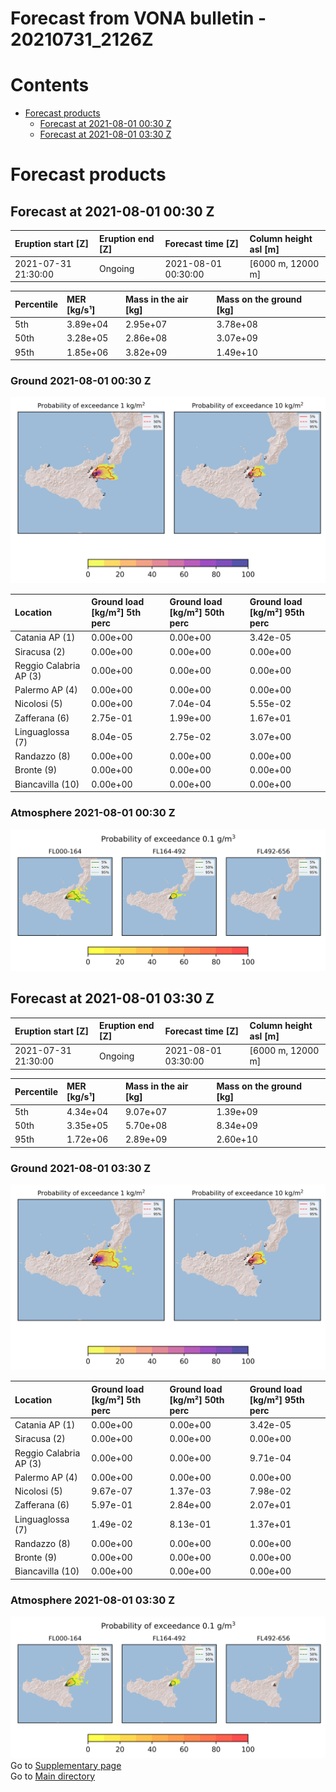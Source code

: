 
Forecast from VONA bulletin - 20210731_2126Z
============================================

Contents
========

* [Forecast products](#forecast-products)
	* [Forecast at 2021-08-01 00:30 Z](#forecast-at-2021-08-01-0030-z)
	* [Forecast at 2021-08-01 03:30 Z](#forecast-at-2021-08-01-0330-z)

# Forecast products

## Forecast at 2021-08-01 00:30 Z
  

|Eruption start [Z]|Eruption end [Z]|Forecast time [Z]|Column height asl [m]|
| :--- | :--- | :--- | :--- |
|2021-07-31 21:30:00|Ongoing|2021-08-01 00:30:00|[6000 m, 12000 m]|
  
  

|Percentile|MER [kg/s¹]|Mass in the air [kg]|Mass on the ground [kg]|
| :--- | :--- | :--- | :--- |
|5th|3.89e+04|2.95e+07|3.78e+08|
|50th|3.28e+05|2.86e+08|3.07e+09|
|95th|1.85e+06|3.82e+09|1.49e+10|
  

### Ground 2021-08-01 00:30 Z
  
![](./figures/probability_grd_2021_08_01_0030_scenario_1.png)  
  
  
  
  
  
  
  
  
  

|Location|Ground load [kg/m²] 5th perc|Ground load [kg/m²] 50th perc|Ground load [kg/m²] 95th perc|
| :--- | :--- | :--- | :--- |
|Catania AP (1)|0.00e+00|0.00e+00|3.42e-05|
|Siracusa (2)|0.00e+00|0.00e+00|0.00e+00|
|Reggio Calabria AP (3)|0.00e+00|0.00e+00|0.00e+00|
|Palermo AP (4)|0.00e+00|0.00e+00|0.00e+00|
|Nicolosi (5)|0.00e+00|7.04e-04|5.55e-02|
|Zafferana (6)|2.75e-01|1.99e+00|1.67e+01|
|Linguaglossa (7)|8.04e-05|2.75e-02|3.07e+00|
|Randazzo (8)|0.00e+00|0.00e+00|0.00e+00|
|Bronte (9)|0.00e+00|0.00e+00|0.00e+00|
|Biancavilla (10)|0.00e+00|0.00e+00|0.00e+00|
  

### Atmosphere 2021-08-01 00:30 Z
  
![](./figures/probability_air_2021_08_01_0030_scenario_1_conclev_1.png)
## Forecast at 2021-08-01 03:30 Z
  

|Eruption start [Z]|Eruption end [Z]|Forecast time [Z]|Column height asl [m]|
| :--- | :--- | :--- | :--- |
|2021-07-31 21:30:00|Ongoing|2021-08-01 03:30:00|[6000 m, 12000 m]|
  
  

|Percentile|MER [kg/s¹]|Mass in the air [kg]|Mass on the ground [kg]|
| :--- | :--- | :--- | :--- |
|5th|4.34e+04|9.07e+07|1.39e+09|
|50th|3.35e+05|5.70e+08|8.34e+09|
|95th|1.72e+06|2.89e+09|2.60e+10|
  

### Ground 2021-08-01 03:30 Z
  
![](./figures/probability_grd_2021_08_01_0330_scenario_1.png)  
  
  
  
  
  
  
  
  
  

|Location|Ground load [kg/m²] 5th perc|Ground load [kg/m²] 50th perc|Ground load [kg/m²] 95th perc|
| :--- | :--- | :--- | :--- |
|Catania AP (1)|0.00e+00|0.00e+00|3.42e-05|
|Siracusa (2)|0.00e+00|0.00e+00|0.00e+00|
|Reggio Calabria AP (3)|0.00e+00|0.00e+00|9.71e-04|
|Palermo AP (4)|0.00e+00|0.00e+00|0.00e+00|
|Nicolosi (5)|9.67e-07|1.37e-03|7.98e-02|
|Zafferana (6)|5.97e-01|2.84e+00|2.07e+01|
|Linguaglossa (7)|1.49e-02|8.13e-01|1.37e+01|
|Randazzo (8)|0.00e+00|0.00e+00|0.00e+00|
|Bronte (9)|0.00e+00|0.00e+00|0.00e+00|
|Biancavilla (10)|0.00e+00|0.00e+00|0.00e+00|
  

### Atmosphere 2021-08-01 03:30 Z
  
![](./figures/probability_air_2021_08_01_0330_scenario_1_conclev_1.png)  
Go to [Supplementary page](Supplementary_page.md)  
Go to [Main directory](https://github.com/federicapardini/Real_time_ash_forecast)
